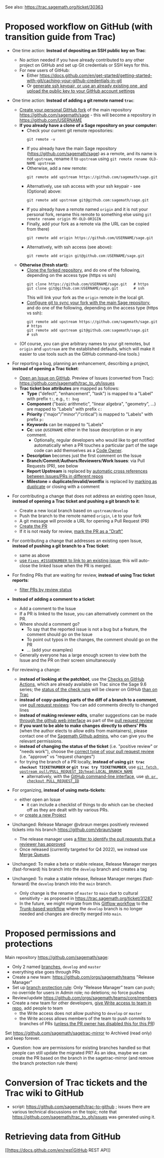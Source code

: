 See also: https://trac.sagemath.org/ticket/30363


# Proposed workflow on GitHub (with transition guide from Trac)

- One time action: **Instead of depositing an SSH public key on Trac**:
  - No action needed if you have already contributed to any other project on GitHub and set up Git credentials or SSH keys for this.
  - For new users of GitHub:
    - Either https://docs.github.com/en/get-started/getting-started-with-git/caching-your-github-credentials-in-git
    - Or [generate ssh keypair, or use an already existing one, and upload the public key to your GitHub account settings](https://docs.github.com/en/authentication/connecting-to-github-with-ssh)
 
- One time action: **Instead of adding a git remote named `trac`**:
  
  - [Create your personal GitHub fork](https://docs.github.com/en/get-started/quickstart/fork-a-repo#forking-a-repository) of the main repository https://github.com/sagemath/sage - this will become a repository in https://github.com/USERNAME
  - **If you already have a clone of a Sage repository on your computer:**
    - Check your current git remote repositories:
      ```
      git remote -v
      ```
    - If you already have the main Sage repository (https://github.com/sagemath/sage) as a remote, and its name is not `upstream`, rename it to `upstream` using `git remote rename OLD-NAME upstream`
    - Otherwise, add a new remote:
      ```
      git remote add upstream https://github.com/sagemath/sage.git
      ```
    - Alternatively, use ssh access with your ssh keypair - see (Optional) above:
      ```
      git remote add upstream git@github.com:sagemath/sage.git
      ```
    - If you already have a remote named `origin` and it is not your personal fork, rename this remote to something else using `git remote rename origin MY-OLD-ORIGIN`
    - Finally, add your fork as a remote via (the URL can be copied from there)
      ```
      git remote add origin https://github.com/USERNAME/sage.git
      ```
    - Alternatively, with ssh access (see above):
      ```
      git remote add origin git@github.com:USERNAME/sage.git
      ``` 
  - **Otherwise (fresh start):**
    - [Clone the forked repository](https://docs.github.com/en/get-started/quickstart/fork-a-repo#cloning-your-forked-repository),
      and do one of the following, depending on the access type (https vs ssh)
      ```
      git clone https://github.com/USERNAME/sage.git   # https
      git clone git@github.com:USERNAME/sage.git       # ssh
      ```
      This will link your fork as the `origin` remote in the local git.
    - [Configure git to sync your fork with the main Sage repository](https://docs.github.com/en/get-started/quickstart/fork-a-repo#configuring-git-to-sync-your-fork-with-the-original-repository), and do one of the following, depending on the access type (https vs ssh):
      ```
      git remote add upstream https://github.com/sagemath/sage.git   # https
      git remote add upstream git@github.com:sagemath/sage.git       # ssh
      ```
  - (Of course, you can give arbitrary names to your git remotes, but `origin` and `upstream` are the established defaults, which will make it easier to use tools such as the GitHub command-line tools.)

- For reporting a bug, planning an enhancement, describing a project, **instead of opening a Trac ticket**:

  - [Open an Issue on GitHub](https://docs.github.com/en/issues). Preview of Issues (converted from Trac): https://github.com/sagemath/trac_to_gh/issues
  - **Trac ticket box attributes** are mapped as follows:
    - **Type** ("defect", "enhancement", "task") is mapped to a "Label" with prefix `t:`, e.g., `t: bug`
    - **Component** ("basic arithmetic", "linear algebra", "geometry", ...) are mapped to "Labels" with prefix `c: `
    - **Priority** ("major"/"minor"/"critical") is mapped to "Labels" with prefix `p: `
    - **Keywords** can be mapped to "Labels"
    - **Cc**: use `@USERNAME` either in the Issue description or in any comment. 
      - Optionally, regular developers who would like to get notified automatically when a PR touches a particular part of the sage code can add themselves as a [Code Owner](https://docs.github.com/en/repositories/managing-your-repositorys-settings-and-features/customizing-your-repository/about-code-owners).
    - **Description** becomes just the first comment on the Issue
    - **Branch**/**Commit**/**Authors**/**Reviewers**/**Work Issues**: via Pull Requests (PR), see below
    - **Report Upstream** is replaced by [automatic cross references between Issues/PRs in different repos](https://docs.github.com/en/get-started/writing-on-github/working-with-advanced-formatting/autolinked-references-and-urls#issues-and-pull-requests)
    - **Milestone = duplicate/invalid/wontfix** is replaced by [marking as duplicate](https://docs.github.com/en/issues/tracking-your-work-with-issues/marking-issues-or-pull-requests-as-a-duplicate) or closing with a comment

- For contributing a change that does not address an existing open Issue, **instead of opening a Trac ticket and pushing a git branch to it**:
  - Create a new local branch based on `upstream/develop`
  - Push the branch to the remote named `origin`, i.e to your fork
  - A git message will provide a URL for opening a Pull Request (PR)
  - [Create the PR](https://docs.github.com/en/pull-requests/collaborating-with-pull-requests/proposing-changes-to-your-work-with-pull-requests/creating-a-pull-request)
  - If it is not ready for review, [mark the PR as a "Draft"](https://docs.github.com/en/pull-requests/collaborating-with-pull-requests/proposing-changes-to-your-work-with-pull-requests/changing-the-stage-of-a-pull-request)

- For contributing a change that addresses an existing open Issue, **instead of pushing a git branch to a Trac ticket**:
  - same as above
  - [use `Fixes #ISSUENUMBER` to link to an existing issue](https://docs.github.com/en/issues/tracking-your-work-with-issues/linking-a-pull-request-to-an-issue); this will auto-close the linked Issue when the PR is merged.

- For finding PRs that are waiting for review, **instead of using Trac ticket reports**:
  - [filter PRs by review status](https://docs.github.com/en/issues/tracking-your-work-with-issues/filtering-and-searching-issues-and-pull-requests#filtering-pull-requests-by-review-status)

- **Instead of adding a comment to a ticket**:
  - Add a comment to the Issue
  - If a PR is linked to the Issue, you can alternatively comment on the PR. 
  - Where should a comment go?
    - To say that the reported issue is not a bug but a feature, the comment should go on the Issue
    - To point out typos in the changes, the comment should go on the PR
    - ... (add your examples)
  - Generally everyone has a large enough screen to view both the Issue and the PR on their screen simultaneously

- For reviewing a change:
  - **instead of looking at the patchbot**, use the [Checks on GitHub Actions](https://trac.sagemath.org/wiki/ReleaseTours/sage-9.6#BuildsandchecksofticketbranchesonGitHubActions), which are already available on Trac since the Sage 9.6 series; the [status of the check runs](https://docs.github.com/en/pull-requests/collaborating-with-pull-requests/collaborating-on-repositories-with-code-quality-features/about-status-checks) will be clearer on GitHub [than on Trac](https://trac.sagemath.org/ticket/33818) 
  - **instead of copy-pasting parts of the diff of a branch to a comment**, use [pull request reviews](https://docs.github.com/en/pull-requests/collaborating-with-pull-requests/reviewing-changes-in-pull-requests/about-pull-request-reviews): You can add comments directly to changed lines
  - **instead of making reviewer edits**, smaller suggestions can be made [through the github web interface](https://egghead.io/lessons/github-add-suggestions-in-a-github-pr-review) as part of the [pull request review](https://docs.github.com/en/pull-requests/collaborating-with-pull-requests/reviewing-changes-in-pull-requests/incorporating-feedback-in-your-pull-request)
  - **if you want to be able to make changes directly to others' PRs** (when the author elects to allow edits from maintainers), please contact one of the [Sagemath Github admins](https://github.com/orgs/sagemath/people?query=role%3Aowner), who can give you the relevant permissions.
  - **instead of changing the status of the ticket** (i.e. "positive review" or "needs work"), choose the [correct type of your pull request review](https://docs.github.com/en/pull-requests/collaborating-with-pull-requests/reviewing-changes-in-pull-requests/reviewing-proposed-changes-in-a-pull-request#submitting-your-review) (i.e. "approve" vs "request changes")
  - for trying the branch of a PR locally, **instead of using `git trac checkout TICKETNUMBER` or `git trac try TICKETNUMBER`**, use [`git fetch upstream pull/PULL_REQUEST_ID/head:LOCAL_BRANCH_NAME`](https://docs.github.com/en/pull-requests/collaborating-with-pull-requests/reviewing-changes-in-pull-requests/checking-out-pull-requests-locally)
    - alternatively, with the [GitHub command-line interface](https://trac.sagemath.org/ticket/34523), use [`gh pr checkout PULL_REQUEST_ID`](https://cli.github.com/manual/gh_pr_checkout)
    
- For organizing, **instead of using meta-tickets**:
  - either open an Issue
    - it can include a checklist of things to do which can be checked off as they are dealt with by various PRs.
  - or [create a new Project](https://github.com/features/issues)

- Unchanged: Release Manager @vbraun merges positively reviewed tickets into his branch https://github.com/vbraun/sage
  - The release manager uses [a filter to identify the pull requests that a reviewer has approved](https://docs.github.com/en/issues/tracking-your-work-with-issues/filtering-and-searching-issues-and-pull-requests#filtering-pull-requests-by-review-status)
  - Once released (currently targeted for Q4 2022), we instead use [Merge Queues](https://docs.github.com/en/repositories/configuring-branches-and-merges-in-your-repository/configuring-pull-request-merges/managing-a-merge-queue).
- Unchanged: To make a beta or stable release, Release Manager merges (fast-forward) his branch into the `develop` branch and creates a tag
- Unchanged: To make a stable release, Release Manager merges (fast-forward) the `develop` branch into the `main` branch.
  - Only change is the rename of `master` to `main` due to cultural sensitivity - as proposed in https://trac.sagemath.org/ticket/31287
  - In the future, we might migrate from this [Gitflow workflow](https://www.atlassian.com/git/tutorials/comparing-workflows/gitflow-workflow) to the [Trunk-based workflow](https://www.atlassian.com/continuous-delivery/continuous-integration/trunk-based-development) where the `develop` branch is no longer needed and changes are directly merged into `main`.

# Proposed permissions and protections

Main repository https://github.com/sagemath/sage:
- Only 2 named [branches](https://github.com/sagemath/sage/branches), `develop` and `master`
- everything else goes through PRs
- Create a new team: https://github.com/orgs/sagemath/teams "Release Manager"
- Set up [branch protection rule](https://docs.github.com/en/repositories/configuring-branches-and-merges-in-your-repository/defining-the-mergeability-of-pull-requests/about-protected-branches): Only "Release Manager" team can push; no override for users in Admin role; no deletions; no force pushes
- Review/update https://github.com/orgs/sagemath/teams/core/members
- Create a new team for other developers, [give Write access to team in repo](https://docs.github.com/en/repositories/managing-your-repositorys-settings-and-features/managing-repository-settings/managing-teams-and-people-with-access-to-your-repository#inviting-a-team-or-person), add people to team
  - the Write access does not allow pushing to `develop` or `master`
  - the Write access allows members of the team to push commits to branches of PRs ([unless the PR owner has disabled this for this PR](https://docs.github.com/en/pull-requests/collaborating-with-pull-requests/working-with-forks/allowing-changes-to-a-pull-request-branch-created-from-a-fork))
  

Set https://github.com/sagemath/sagetrac-mirror to Archived (read only) and keep forever.

- Question: how are permissions for existing branches handled so that people can still update the migrated PR? As an idea, maybe we can create the PR based on the branch in the sagetrac-mirror (and remove the branch protection rule there)

# Conversion of Trac tickets and the Trac wiki to GitHub

- script: https://github.com/sagemath/trac-to-github ; issues there are various technical discussions on the topic; note that https://github.com/sagemath/trac_to_gh/issues was generated using it.

# Retrieving data from GitHub

[[https://docs.github.com/en/rest|GitHub REST API]]

